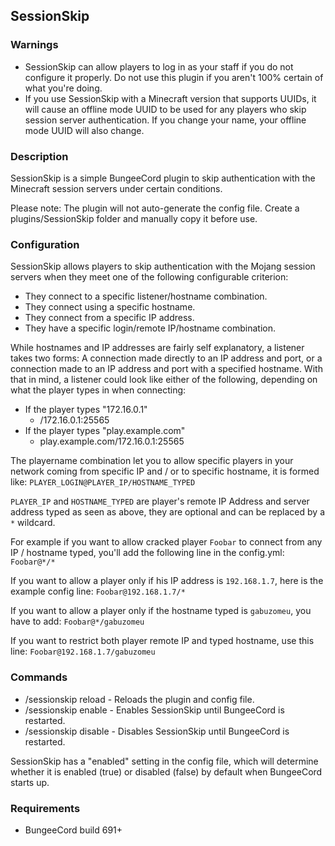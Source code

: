 SessionSkip
-----------
### Warnings
* SessionSkip can allow players to log in as your staff if you do not configure it properly.  Do not use this plugin if you aren't 100% certain of what you're doing.
* If you use SessionSkip with a Minecraft version that supports UUIDs, it will cause an offline mode UUID to be used for any players who skip session server authentication.  If you change your name, your offline mode UUID will also change.

### Description
SessionSkip is a simple BungeeCord plugin to skip authentication with the Minecraft session servers under certain conditions.

Please note: The plugin will not auto-generate the config file.  Create a plugins/SessionSkip folder and manually copy it before use.

### Configuration
SessionSkip allows players to skip authentication with the Mojang session servers when they meet one of the following configurable criterion:
* They connect to a specific listener/hostname combination.
* They connect using a specific hostname.
* They connect from a specific IP address.
* They have a specific login/remote IP/hostname combination.

While hostnames and IP addresses are fairly self explanatory, a listener takes two forms: A connection made directly to an IP address and port, or a connection made to an IP address and port with a specified hostname.  With that in mind, a listener could look like either of the following, depending on what the player types in when connecting:
* If the player types "172.16.0.1"
  * /172.16.0.1:25565
* If the player types "play.example.com"
  * play.example.com/172.16.0.1:25565

The playername combination let you to allow specific players in your network coming from specific IP and / or to specific hostname, it is formed like: `PLAYER_LOGIN@PLAYER_IP/HOSTNAME_TYPED`

`PLAYER_IP` and `HOSTNAME_TYPED` are player's remote IP Address and server address typed as seen as above, they are optional and can be replaced by a `*` wildcard.

For example if you want to allow cracked player `Foobar` to connect from any IP / hostname typed, you'll add the following line in the config.yml: `Foobar@*/*`

If you want to allow a player only if his IP address is `192.168.1.7`, here is the example config line: `Foobar@192.168.1.7/*`

If you want to allow a player only if the hostname typed is `gabuzomeu`, you have to add: `Foobar@*/gabuzomeu`

If you want to restrict both player remote IP and typed hostname, use this line: `Foobar@192.168.1.7/gabuzomeu`


### Commands
* /sessionskip reload - Reloads the plugin and config file.
* /sessionskip enable - Enables SessionSkip until BungeeCord is restarted.
* /sessionskip disable - Disables SessionSkip until BungeeCord is restarted.

SessionSkip has a "enabled" setting in the config file, which will determine whether it is enabled (true) or disabled (false) by default when BungeeCord starts up.

### Requirements
* BungeeCord build 691+

